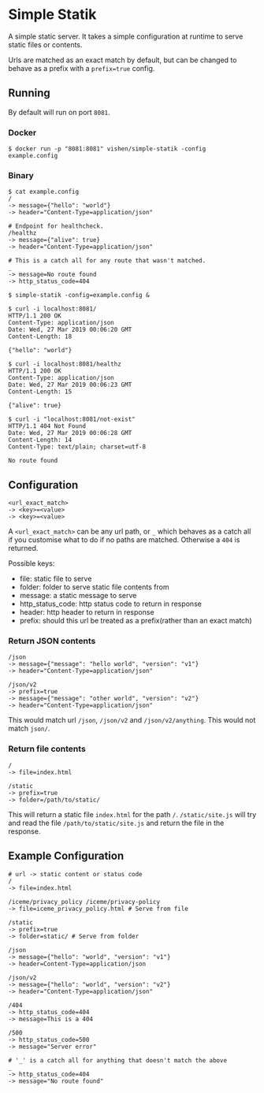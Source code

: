 # Simple Statik

A simple static server. It takes a simple configuration
at runtime to serve static files or contents.

Urls are matched as an exact match by default, but can be 
changed to behave as a prefix with a `prefix=true` config.

## Running

By default will run on port `8081`.

### Docker

```
$ docker run -p "8081:8081" vishen/simple-statik -config example.config
```

### Binary

```
$ cat example.config
/
-> message={"hello": "world"}
-> header="Content-Type=application/json"

# Endpoint for healthcheck.
/healthz
-> message={"alive": true}
-> header="Content-Type=application/json"

# This is a catch all for any route that wasn't matched.
_
-> message=No route found
-> http_status_code=404

$ simple-statik -config=example.config &

$ curl -i localhost:8081/
HTTP/1.1 200 OK
Content-Type: application/json
Date: Wed, 27 Mar 2019 00:06:20 GMT
Content-Length: 18

{"hello": "world"}

$ curl -i localhost:8081/healthz
HTTP/1.1 200 OK
Content-Type: application/json
Date: Wed, 27 Mar 2019 00:06:23 GMT
Content-Length: 15

{"alive": true}

$ curl -i "localhost:8081/not-exist"
HTTP/1.1 404 Not Found
Date: Wed, 27 Mar 2019 00:06:28 GMT
Content-Length: 14
Content-Type: text/plain; charset=utf-8

No route found
```

## Configuration

```
<url_exact_match>
-> <key>=<value>
-> <key>=<value>
```

A `<url_exact_match>` can be any url path, or `_` which 
behaves as a catch all if you customise what to do if no
paths are matched. Otherwise a `404` is returned.

Possible keys:

- file: static file to serve
- folder: folder to serve static file contents from
- message: a static message to serve
- http_status_code: http status code to return in response
- header: http header to return in response
- prefix: should this url be treated as a prefix(rather than an exact match)

### Return JSON contents

```
/json
-> message={"message": "hello world", "version": "v1"}
-> header="Content-Type=application/json"

/json/v2
-> prefix=true
-> message={"message": "other world", "version": "v2"}
-> header="Content-Type=application/json"
```

This would match url `/json`, `/json/v2` and `/json/v2/anything`.
This would not match `json/`.

### Return file contents

```
/
-> file=index.html

/static
-> prefix=true
-> folder=/path/to/static/
```

This will return a static file `index.html` for the path
`/`. `/static/site.js` will try and read the file `/path/to/static/site.js`
and return the file in the response.

## Example Configuration

```
# url -> static content or status code
/ 
-> file=index.html

/iceme/privacy_policy /iceme/privacy-policy
-> file=iceme_privacy_policy.html # Serve from file

/static
-> prefix=true 
-> folder=static/ # Serve from folder

/json 
-> message={"hello": "world", "version": "v1"} 
-> header=Content-Type=application/json

/json/v2
-> message={"hello": "world", "version": "v2"} 
-> header="Content-Type=application/json"

/404 
-> http_status_code=404 
-> message=This is a 404

/500 
-> http_status_code=500
-> message="Server error"

# '_' is a catch all for anything that doesn't match the above
_ 
-> http_status_code=404
-> message="No route found"
```
